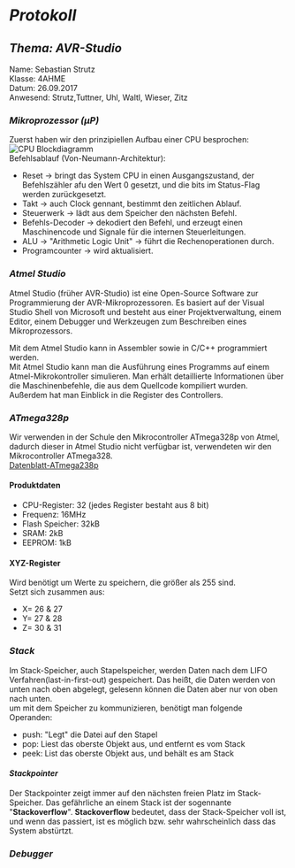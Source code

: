 # *Protokoll*  
## *Thema: AVR-Studio*
 Name:   Sebastian Strutz  
 Klasse: 4AHME  
 Datum: 26.09.2017  
 Anwesend: Strutz,Tuttner, Uhl, Waltl, Wieser, Zitz  
 
 ### *Mikroprozessor (µP)*
 Zuerst haben wir den prinzipiellen Aufbau einer CPU besprochen:  
 ![CPU Blockdiagramm](https://github.com/HTLMechatronics/m14-la1-sx/blob/strsem13/strsem13/cpu.svg)  
 Befehlsablauf (Von-Neumann-Architektur):  
 * Reset -> bringt das System CPU in einen Ausgangszustand, der Befehlszähler afu den Wert 0 gesetzt, und die bits im Status-Flag werden zurückgesetzt.
 * Takt -> auch Clock gennant, bestimmt den zeitlichen Ablauf.  
 * Steuerwerk -> lädt aus dem Speicher den nächsten Befehl.  
 * Befehls-Decoder -> dekodiert den Befehl, und erzeugt einen Maschinencode und Signale für die internen Steuerleitungen.  
 * ALU -> "Arithmetic Logic Unit" -> führt die Rechenoperationen durch.
 * Programcounter -> wird aktualisiert. 
 
 
 ### *Atmel Studio*  
Atmel Studio (früher AVR-Studio) ist eine Open-Source Software zur Programmierung der AVR-Mikroprozessoren. Es basiert auf der Visual Studio Shell von Microsoft und besteht aus einer Projektverwaltung, einem Editor, einem Debugger und Werkzeugen zum Beschreiben eines Mikroprozessors.  

Mit dem Atmel Studio kann in Assembler sowie in C/C++ programmiert werden.  
Mit Atmel Studio kann man die Ausführung eines Programms auf einem Atmel-Mikrokontroller simulieren. Man erhält detaillierte Informationen über die Maschinenbefehle, die aus dem Quellcode kompiliert wurden. Außerdem hat man Einblick in die Register des Controllers.  

### *ATmega328p*  
Wir verwenden in der Schule den Mikrocontroller ATmega328p von Atmel, dadurch dieser in Atmel Studio nicht verfügbar ist, verwendeten wir den Mikrocontroller ATmega328.  
[Datenblatt-ATmega238p](http://www.atmel.com/Images/Atmel-42735-8-bit-AVR-Microcontroller-ATmega328-328P_Datasheet.pdf)  
#### **Produktdaten**  
* CPU-Register: 32 (jedes Register bestaht aus 8 bit)  
* Frequenz: 16MHz   
* Flash Speicher: 32kB 
* SRAM: 2kB   
* EEPROM: 1kB  

#### **XYZ-Register**  
Wird benötigt um Werte zu speichern, die größer als 255 sind.  
Setzt sich zusammen aus:  
* X= 26 & 27  
* Y= 27 & 28  
* Z= 30 & 31  

### *Stack*  
Im Stack-Speicher, auch Stapelspeicher, werden Daten nach dem LIFO Verfahren(last-in-first-out) gespeichert. Das heißt, die Daten werden von unten nach oben abgelegt, gelesenn können die Daten aber nur von oben nach unten.  
um mit dem Speicher zu kommunizieren, benötigt man folgende Operanden:  
* push: "Legt" die Datei auf den Stapel  
* pop: Liest das oberste Objekt aus, und entfernt es vom Stack  
* peek: List das oberste Objekt aus, und behält es am Stack  

#### *Stackpointer*  
Der Stackpointer zeigt immer auf den nächsten freien Platz im Stack-Speicher. Das gefährliche an einem Stack ist der sogennante "**Stackoverflow**". **Stackoverflow** bedeutet, dass der Stack-Speicher voll ist, und wenn das passiert, ist es möglich bzw. sehr wahrscheinlich dass das System abstürtzt.  

### *Debugger*  





